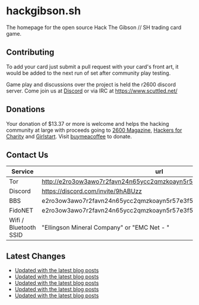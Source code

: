 # hackgibson.sh
The homepage for the open source Hack The Gibson // SH trading card game.


## Contributing

To add your card just submit a pull request with your card's front art, it would be added to the next run of set after community play testing.

Game play and discussions over the project is held the r2600 discord server. Come join us at [Discord](https://discord.com/invite/9hABUzz) or via IRC at https://www.scuttled.net/


## Donations

Your donation of $13.37 or more is welcome and helps the hacking community at large with proceeds going to [2600 Magazine](https://2600.com/), [Hackers for Charity](https://hackersforcharity.org) and [Girlstart](https://girlstart.org).  Visit [buymeacoffee](https://www.buymeacoffee.com/hackgibson.sh) to donate.


## Contact Us

Service | url
-|-
Tor | http://e2ro3ow3awo7r2favn24n65ycc2qmzkoayn5r57e3f56nvjwdcgg32ad.onion
Discord | https://discord.com/invite/9hABUzz
BBS | e2ro3ow3awo7r2favn24n65ycc2qmzkoayn5r57e3f56nvjwdcgg32ad.onion:23
FidoNET | e2ro3ow3awo7r2favn24n65ycc2qmzkoayn5r57e3f56nvjwdcgg32ad.onion:24554
Wifi / Bluetooth SSID | "Ellingson Mineral Company" or "EMC Net - <fidonet address>"

## Latest Changes
<!-- BLOG-POST-LIST:START -->
- [Updated with the latest blog posts](https://github.com/DFW2600/hackgibson.sh/commit/edff8456b5e7005a4f2f2f7b51447045c8171342)
- [Updated with the latest blog posts](https://github.com/DFW2600/hackgibson.sh/commit/d8938285701d1bd4d4512c45ac16c78e764bf28c)
- [Updated with the latest blog posts](https://github.com/DFW2600/hackgibson.sh/commit/22734dd8ed309a8100aeebfdff3b7fb49bd2cfd5)
- [Updated with the latest blog posts](https://github.com/DFW2600/hackgibson.sh/commit/1f78056a4a400eb95bd57529d21e9193b600b131)
- [Updated with the latest blog posts](https://github.com/DFW2600/hackgibson.sh/commit/33f2975570d9e5104576dc33c8fe86e27e135fee)
<!-- BLOG-POST-LIST:END -->
